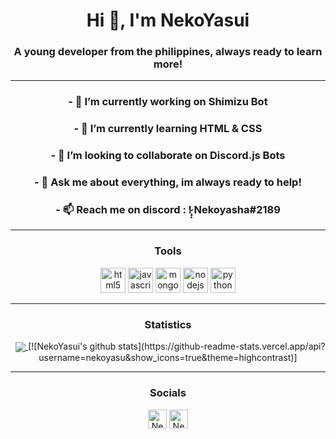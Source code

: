 <h1 align="center">Hi 👋, I'm NekoYasui</h1>
<h3 align="center">A young developer from the philippines, always ready to learn more!</h3>

<hr>

<h3 align="center">- 🔭 I’m currently working on <a hre="https://shimizu.ga">Shimizu Bot</a></h3>

<h3 align="center">- 🌱 I’m currently learning HTML & CSS</h3>

<h3 align="center">- 👯 I’m looking to collaborate on Discord.js Bots</h3>

<h3 align="center">- 💬 Ask me about everything, im always ready to help!</h3>

<h3 align="center">- 📫 Reach me on discord : !̷̧̟  Nekoyasha#2189</h3>

<hr>

<h3 align="center">Tools</h3>
<p align="center"><img src="https://devicons.github.io/devicon/devicon.git/icons/html5/html5-original-wordmark.svg" alt="html5" width="40" height="40"/> <img src="https://devicons.github.io/devicon/devicon.git/icons/javascript/javascript-original.svg" alt="javascript" width="40" height="40"/> <img src="https://devicons.github.io/devicon/devicon.git/icons/mongodb/mongodb-original-wordmark.svg" alt="mongodb" width="40" height="40"/> <img src="https://devicons.github.io/devicon/devicon.git/icons/nodejs/nodejs-original-wordmark.svg" alt="nodejs" width="40" height="40"/> <img src="https://devicons.github.io/devicon/devicon.git/icons/python/python-original.svg" alt="python" width="40" height="40"/></p>

<hr>

<h3 align="center">Statistics</h3>
<p align="center">&nbsp; <a href="https://github.com/anuraghazra/github-readme-stats">
  <img align="center" src="https://github-readme-stats.vercel.app/api?username=nekoyasu&show_icons=true&theme=highcontras" />
</a>[![NekoYasui's github stats](https://github-readme-stats.vercel.app/api?username=nekoyasu&show_icons=true&theme=highcontrast)]</p>

<hr>

<h3 align="center">Socials</h3>
<p align="center">
<a href="https://dev.to/shimizuro" target="blank"><img align="center" src="https://cdn.jsdelivr.net/npm/simple-icons@3.0.1/icons/dev-dot-to.svg" alt="NekoYasui" height="30" width="30" /></a>
<a href="https://fb.com/lapizherda" target="blank"><img align="center" src="https://cdn.jsdelivr.net/npm/simple-icons@3.0.1/icons/facebook.svg" alt="NekoYasui" height="30" width="30" /></a>
</p>
